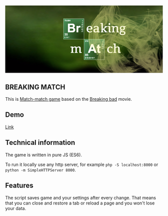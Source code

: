 ![BREAKING MATCH](./img/logo.png)

## BREAKING MATCH
This is [Match-match game](https://en.wikipedia.org/wiki/Concentration_(game)) based on the [Breaking bad](https://en.wikipedia.org/wiki/Breaking_Bad) movie.

## Demo
[Link](http://165.227.224.91/)

## Technical information
The game is written in pure JS (ES6).

To run it locally use any http server, for example `php -S localhost:8000` or `python -m SimpleHTTPServer 8000`.

## Features
The script saves game and your settings after every change. That means that you can close and restore a tab or reload a page and you won't lose your data.